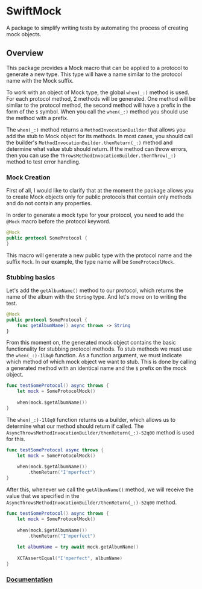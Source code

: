 # SwiftMock

A package to simplify writing tests by automating the process of creating mock objects.

## Overview

This package provides a Mock macro that can be applied to a protocol to generate a new type. This type will have a name similar to the protocol name with the Mock suffix.

To work with an object of Mock type, the global `when(_:)` method is used. For each protocol method, 2 methods will be generated. One method will be similar to the protocol method, the second method will have a prefix in the form of the `$` symbol. When you call the `when(_:)` method you should use the method with a prefix.

The `when(_:)` method returns a `MethodInvocationBuilder` that allows you add the stub to Mock object for its methods. In most cases, you should call the builder's `MethodInvocationBuilder.thenReturn(_:)` method and determine what value stub should return. If the method can throw errors, then you can use the `ThrowsMethodInvocationBuilder.thenThrow(_:)` method to test error handling.

### Mock Creation

First of all, I would like to clarify that at the moment the package allows you to create Mock objects only for public protocols that contain only methods and do not contain any properties.

In order to generate a mock type for your protocol, you need to add the `@Mock` macro before the protocol keyword.

```swift
@Mock
public protocol SomeProtocol {
}
```

This macro will generate a new public type with the protocol name and the suffix `Mock`. In our example, the type name will be `SomeProtocolMock`.

### Stubbing basics

Let's add the `getAlbumName()` method to our protocol, which returns the name of the album with the `String` type. And let's move on to writing the test.

```swift
@Mock
public protocol SomeProtocol {
	func getAlbumName() async throws -> String
}
```

From this moment on, the generated mock object contains the basic functionality for stubbing protocol methods. To stub methods we must use the ``when(_:)-1l8q0`` function. As a function argument, we must indicate which method of which mock object we want to stub. This is done by calling a generated method with an identical name and the `$` prefix on the mock object.

```swift
func testSomeProtocol() async throws {
	let mock = SomeProtocolMock()
	
	when(mock.$getAlbumName())
}
```

The ``when(_:)-1l8q0`` function returns us a builder, which allows us to determine what our method should return if called. The ``AsyncThrowsMethodInvocationBuilder/thenReturn(_:)-52q00`` method is used for this.

```swift
func testSomeProtocol async throws {
	let mock = SomeProtocolMock()
	
	when(mock.$getAlbumName())
		.thenReturn("I'mperfect")
}
```

After this, whenever we call the `getAlbumName()` method, we will receive the value that we specified in the ``AsyncThrowsMethodInvocationBuilder/thenReturn(_:)-52q00`` method.

```swift
func testSomeProtocol() async throws {
	let mock = SomeProtocolMock()
	
	when(mock.$getAlbumName())
		.thenReturn("I'mperfect")
	
	let albumName = try await mock.getAlbumName()
	
	XCTAssertEqual("I'mperfect", albumName)
}
```

### [Documentation](https://metalheadsanya.github.io/swift-mock/documentation/swiftmock/)
